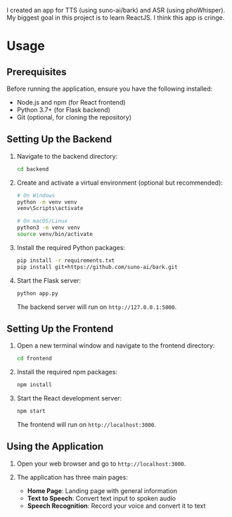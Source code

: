I created an app for TTS (using suno-ai/bark) and ASR (using phoWhisper). My biggest goal in this project is to learn ReactJS. I think this app is cringe.

# Usage


## Prerequisites

Before running the application, ensure you have the following installed:
- Node.js and npm (for React frontend)
- Python 3.7+ (for Flask backend)
- Git (optional, for cloning the repository)

## Setting Up the Backend

1. Navigate to the backend directory:
   ```bash
   cd backend
   ```

2. Create and activate a virtual environment (optional but recommended):
   ```bash
   # On Windows
   python -m venv venv
   venv\Scripts\activate

   # On macOS/Linux
   python3 -m venv venv
   source venv/bin/activate
   ```

3. Install the required Python packages:
   ```bash
   pip install -r requirements.txt
   pip install git+https://github.com/suno-ai/bark.git
   ```

4. Start the Flask server:
   ```bash
   python app.py
   ```

   The backend server will run on `http://127.0.0.1:5000`.

## Setting Up the Frontend

1. Open a new terminal window and navigate to the frontend directory:
   ```bash
   cd frontend
   ```

2. Install the required npm packages:
   ```bash
   npm install
   ```

3. Start the React development server:
   ```bash
   npm start
   ```

   The frontend will run on `http://localhost:3000`.

## Using the Application

1. Open your web browser and go to `http://localhost:3000`.

2. The application has three main pages:
   - **Home Page**: Landing page with general information
   - **Text to Speech**: Convert text input to spoken audio
   - **Speech Recognition**: Record your voice and convert it to text
